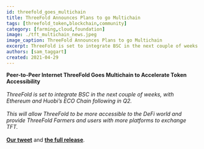 ```yaml
---
id: threefold_goes_multichain
title: ThreeFold Announces Plans to go Multichain
tags: [threefold_token,blockchain,community]
category: [farming,cloud,foundation]
image: ./tft_multichain_news.jpeg
image_caption: ThreeFold Announces Plans to go Multichain
excerpt: ThreeFold is set to integrate BSC in the next couple of weeks
authors: [sam_taggart]
created: 2021-04-29
---
```


**Peer-to-Peer Internet ThreeFold Goes Multichain to Accelerate Token Accessibility**
<br />
<br />
_ThreeFold is set to integrate BSC in the next couple of weeks, with Ethereum and Huobi’s ECO Chain following in Q2._
<br />
<br />
_This will allow ThreeFold to be more accessible to the DeFi world and provide ThreeFold Farmers and users with more platforms to exchange TFT._
<br />
<br />
**[Our tweet](https://twitter.com/threefold_io/status/1387762711417786368)** and **[the full release](https://bitcoinist.com/peer-to-peer-internet-threefold-goes-multichain-to-accelerate-token-accessibility/)**.


<!-- TODO: Add Tags and Categories -->